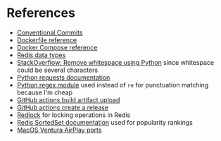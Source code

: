 # References

- [Conventional Commits](https://www.conventionalcommits.org/en/v1.0.0)
- [Dockerfile reference](https://docs.docker.com/engine/reference/builder/)
- [Docker Compose reference](https://docs.docker.com/compose/compose-file/)
- [Redis data types](https://redis.io/topics/data-types)
- [StackOverflow: Remove whitespace using Python](https://stackoverflow.com/a/3984615) since whitespace could be several characters
- [Python requests documentation](https://docs.python-requests.org/en/master/)
- [Python regex module](https://bitbucket.org/mrabarnett/mrab-regex/src/hg/README.rst) used instead of `re` for punctuation matching because I'm cheap
- [GitHub actions build artifact upload](https://github.com/marketplace/actions/upload-a-build-artifact?version=v2.2.4)
- [GitHub actions create a release](https://github.com/marketplace/actions/gh-release)
- [Redlock](https://github.com/glasslion/redlock) for locking operations in Redis
- [Redis SortedSet documentation](https://redis.io/commands#sorted_set) used for popularity rankings
- [MacOS Ventura AirPlay ports](https://www.reddit.com/r/webdev/comments/qg8yt9/apple_took_over_port_5000_in_the_latest_macos/)
